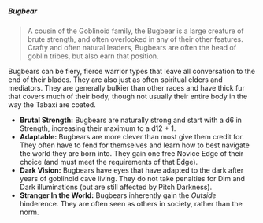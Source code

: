 ##### Bugbear
> A cousin of the Goblinoid family, the Bugbear is a large creature of brute strength, and often overlooked in any of their other features. Crafty and often natural leaders, Bugbears are often the head of goblin tribes, but also earn that position.

Bugbears can be fiery, fierce warrior types that leave all conversation to the end of their blades. They are also just as often spiritual elders and mediators. They are generally bulkier than other races and have thick fur that covers much of their body, though not usually their entire body in the way the Tabaxi are coated.

- **Brutal Strength:** Bugbears are naturally strong and start with a d6 in Strength, increasing their maximum to a d12 + 1.
- **Adaptable:** Bugbears are more clever than most give them credit for. They often have to fend for themselves and learn how to best navigate the world they are born into. They gain one free Novice Edge of their choice (and must meet the requirements of that Edge).
- **Dark Vision:** Bugbears have eyes that have adapted to the dark after years of goblinoid cave living. They do not take penalties for Dim and Dark illuminations (but are still affected by Pitch Darkness).
- **Stranger In the World:** Bugbears inherently gain the *Outside* hinderence. They are often seen as others in society, rather than the norm.